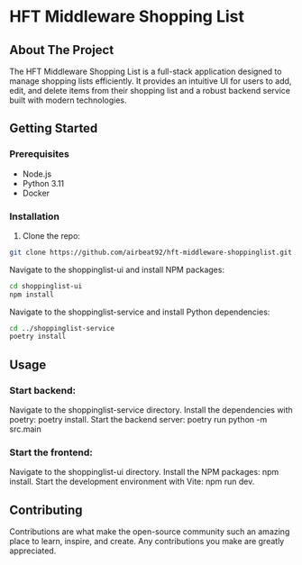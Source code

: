 # HFT Middleware Shopping List

## About The Project
The HFT Middleware Shopping List is a full-stack application designed to manage shopping lists efficiently. It provides an intuitive UI for users to add, edit, and delete items from their shopping list and a robust backend service built with modern technologies.

## Getting Started

### Prerequisites
- Node.js
- Python 3.11
- Docker

### Installation
1. Clone the repo:
```bash
git clone https://github.com/airbeat92/hft-middleware-shoppinglist.git
```
Navigate to the shoppinglist-ui and install NPM packages:

```bash
cd shoppinglist-ui
npm install
```
Navigate to the shoppinglist-service and install Python dependencies:
```bash
cd ../shoppinglist-service
poetry install
```
## Usage
### Start backend:

Navigate to the shoppinglist-service directory.
Install the dependencies with poetry: poetry install.
Start the backend server: poetry run python -m src.main

### Start the frontend:

Navigate to the shoppinglist-ui directory.
Install the NPM packages: npm install.
Start the development environment with Vite: npm run dev.

## Contributing
Contributions are what make the open-source community such an amazing place to learn, inspire, and create. Any contributions you make are greatly appreciated.